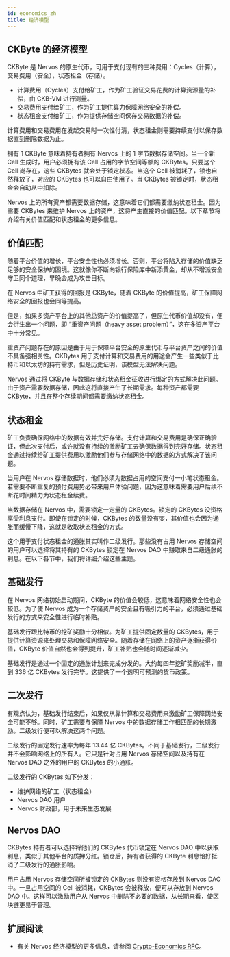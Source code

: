 ```yaml
---
id: economics_zh
title: 经济模型
---
```


## CKByte 的经济模型

CKByte 是 Nervos 的原生代币，可用于支付现有的三种费用：Cycles（计算），交易费用（安全），状态租金（存储）。

* 计算费用（Cycles）支付给矿工，作为矿工验证交易花费的计算资源量的补偿，由 CKB-VM 进行测量。
* 交易费用支付给矿工，作为矿工提供算力保障网络安全的补偿。
* 状态租金支付给矿工，作为提供存储空间保存交易数据的补偿。

计算费用和交易费用在发起交易时一次性付清，状态租金则需要持续支付以保存数据直到删除数据为止。

拥有 1 CKByte 意味着持有者拥有 Nervos 上的 1 字节数据存储空间。当一个新 Cell 生成时，用户必须拥有该 Cell 占用的字节空间等额的 CKBytes。只要这个 Cell 尚存在，这些 CKBytes 就会处于锁定状态。当这个 Cell 被消耗了，锁也自然释放了，对应的 CKBytes 也可以自由使用了。当 CKBytes 被锁定时，状态租金会自动从中扣除。

Nervos 上的所有资产都需要数据存储，这意味着它们都需要缴纳状态租金。因为需要 CKBytes 来维护 Nervos 上的资产，这将产生直接的价值匹配。以下章节将介绍有关价值匹配和状态租金的更多信息。

## 价值匹配

随着平台价值的增长，平台安全性也必须增长。否则，平台将陷入存储的价值缺乏足够的安全保护的困境。这就像你不断向银行保险库中新添黄金，却从不增派安全守卫同个道理，早晚会成为攻击目标。

在 Nervos 中矿工获得的回报是 CKByte，随着 CKByte 的价值提高，矿工保障网络安全的回报也会同等提高。

但是，如果多资产平台上的其他总资产的价值提高了，但原生代币价值却没有，便会衍生出一个问题，即 “重资产问题（heavy asset problem）”，这在多资产平台中十分常见。

重资产问题存在的原因是由于用于保障平台安全的原生代币与平台资产之间的价值不具备强相关性。CKBytes 用于支付计算和交易费用的用途会产生一些类似于比特币和以太坊的持有需求，但是历史证明，该模型无法解决问题。

Nervos 通过将 CKByte 与数据存储和状态租金征收进行绑定的方式解决此问题。由于资产需要数据存储，因此这将直接产生了长期需求。每种资产都需要 CKByte，并且在整个存续期间都需要缴纳状态租金。

## 状态租金

矿工负责确保网络中的数据有效并完好存储。支付计算和交易费用是确保正确验证，但此次支付后，或许就没有持续的激励矿工去确保数据得到完好存储。状态租金通过持续给矿工提供费用以激励他们参与存储网络中的数据的方式解决了该问题。

当用户在 Nervos 存储数据时，他们必须为数据占用的空间支付一小笔状态租金。若需要不断重复的预付费用势必带来用户体验问题，因为这意味着需要用户后续不断花时间精力为状态租金续费。

当数据存储在 Nervos 中，需要锁定一定量的 CKBytes。锁定的 CKBytes 没资格享受利息支付。即使在锁定的时候，CKBytes 的数量没有变，其价值也会因为通胀而缓慢下降，这就是收取状态租金的方式。

这个用于支付状态租金的通胀其实叫作二级发行。那些没有占用 Nervos 存储空间的用户可以选择将其持有的 CKBytes 锁定在 Nervos DAO 中赚取来自二级通胀的利息。在以下各节中，我们将详细介绍这些主题。

## 基础发行

在 Nervos 网络初始启动期间，CKByte 的价值会较低，这意味着网络安全性也会较低。为了使 Nervos 成为一个存储资产的安全且有吸引力的平台，必须通过基础发行的方式来安全性进行临时补贴。

基础发行跟比特币的挖矿奖励十分相似。为矿工提供固定数量的 CKBytes，用于提供计算资源来处理交易和保障网络安全。随着存储在网络上的资产逐渐获得价值，CKByte 价值自然也会得到提升，矿工补贴也会随时间逐渐减少。

基础发行是通过一个固定的通胀计划来完成分发的。大约每四年挖矿奖励减半，直到 336 亿 CKBytes 发行完毕。这提供了一个透明可预测的货币政策。

## 二次发行

有观点认为，基础发行结束后，如果仅从靠计算和交易费用来激励矿工保障网络安全可能不够。同时，矿工需要与保障 Nervos 中的数据存储工作相匹配的长期激励。二级发行便可以解决这两个问题。

二级发行的固定发行速率为每年 13.44 亿 CKBytes。不同于基础发行，二级发行并不会影响网络上的所有人。它只是针对占用 Nervos 存储空间以及持有在 Nervos DAO 之外的用户的 CKBytes 的小通胀。

二级发行的 CKBytes 如下分发：

* 维护网络的矿工（状态租金）
* Nervos DAO 用户
* Nervos 财政部，用于未来生态发展
## Nervos DAO

CKBytes 持有者可以选择将他们的 CKBytes 代币锁定在 Nervos DAO 中以获取利息，类似于其他平台的质押分红。锁仓后，持有者获得的 CKByte 利息恰好抵消了二级发行的通胀影响。

用户占用 Nervos 存储空间所被锁定的 CKBytes 则没有资格存放到 Nervos DAO 中。一旦占用空间的 Cell 被消耗，CKBytes 会被释放，便可以存放到 Nervos DAO 中。这样可以激励用户从 Nervos 中删除不必要的数据，从长期来看，使区块链更易于管理。

## 扩展阅读

* 有关 Nervos 经济模型的更多信息，请参阅 [Crypto-Economics RFC](https://github.com/nervosnetwork/rfcs/blob/master/rfcs/0015-ckb-cryptoeconomics/0015-ckb-cryptoeconomics.md)。
